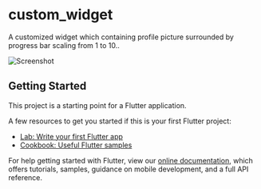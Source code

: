 # custom_widget

A customized widget which containing profile picture surrounded by progress bar scaling from 1 to 10..

![Screenshot](https://user-images.githubusercontent.com/51327862/79686122-9dd77780-825b-11ea-9b8b-2485a5094979.jpg)

## Getting Started

This project is a starting point for a Flutter application.

A few resources to get you started if this is your first Flutter project:

- [Lab: Write your first Flutter app](https://flutter.dev/docs/get-started/codelab)
- [Cookbook: Useful Flutter samples](https://flutter.dev/docs/cookbook)

For help getting started with Flutter, view our
[online documentation](https://flutter.dev/docs), which offers tutorials,
samples, guidance on mobile development, and a full API reference.
